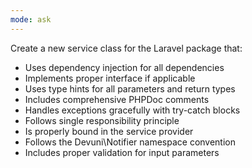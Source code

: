 ```yaml
---
mode: ask
---
```


Create a new service class for the Laravel package that:

-   Uses dependency injection for all dependencies
-   Implements proper interface if applicable
-   Uses type hints for all parameters and return types
-   Includes comprehensive PHPDoc comments
-   Handles exceptions gracefully with try-catch blocks
-   Follows single responsibility principle
-   Is properly bound in the service provider
-   Follows the Devuni\Notifier namespace convention
-   Includes proper validation for input parameters
